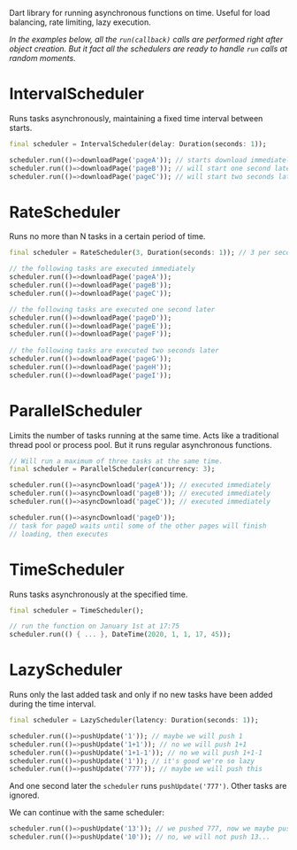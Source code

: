 Dart library for running asynchronous functions on time. Useful for 
load balancing, rate limiting, lazy execution.

*In the examples below, all the `run(callback)` calls are performed right 
after object creation. But it fact all the schedulers are ready to handle 
`run` calls at random moments.*

# IntervalScheduler

Runs tasks asynchronously, maintaining a fixed time interval between starts.

``` dart
final scheduler = IntervalScheduler(delay: Duration(seconds: 1));

scheduler.run(()=>downloadPage('pageA')); // starts download immediately
scheduler.run(()=>downloadPage('pageB')); // will start one second later
scheduler.run(()=>downloadPage('pageC')); // will start two seconds later
```

# RateScheduler

Runs no more than N tasks in a certain period of time.

``` dart
final scheduler = RateScheduler(3, Duration(seconds: 1)); // 3 per second

// the following tasks are executed immediately
scheduler.run(()=>downloadPage('pageA'));
scheduler.run(()=>downloadPage('pageB'));
scheduler.run(()=>downloadPage('pageC'));

// the following tasks are executed one second later
scheduler.run(()=>downloadPage('pageD'));
scheduler.run(()=>downloadPage('pageE'));
scheduler.run(()=>downloadPage('pageF'));
 
// the following tasks are executed two seconds later
scheduler.run(()=>downloadPage('pageG'));
scheduler.run(()=>downloadPage('pageH'));
scheduler.run(()=>downloadPage('pageI'));
```

# ParallelScheduler

Limits the number of tasks running at the same time. Acts like a traditional
thread pool or process pool. But it runs regular asynchronous functions.

```dart
// Will run a maximum of three tasks at the same time.
final scheduler = ParallelScheduler(concurrency: 3); 

scheduler.run(()=>asyncDownload('pageA')); // executed immediately
scheduler.run(()=>asyncDownload('pageB')); // executed immediately
scheduler.run(()=>asyncDownload('pageC')); // executed immediately

scheduler.run(()=>asyncDownload('pageD'));
// task for pageD waits until some of the other pages will finish 
// loading, then executes 
```

# TimeScheduler

Runs tasks asynchronously at the specified time.

```dart
final scheduler = TimeScheduler();

// run the function on January 1st at 17:75
scheduler.run(() { ... }, DateTime(2020, 1, 1, 17, 45));
```

# LazyScheduler

Runs only the last added task and only if no new tasks have been added during 
the time interval.

``` dart
final scheduler = LazyScheduler(latency: Duration(seconds: 1));

scheduler.run(()=>pushUpdate('1')); // maybe we will push 1
scheduler.run(()=>pushUpdate('1+1')); // no we will push 1+1
scheduler.run(()=>pushUpdate('1+1-1')); // no we will push 1+1-1
scheduler.run(()=>pushUpdate('1')); // it's good we're so lazy
scheduler.run(()=>pushUpdate('777')); // maybe we will push this
```

And one second later the `scheduler` runs `pushUpdate('777')`. Other tasks 
are ignored.

We can continue with the same scheduler:

``` dart
scheduler.run(()=>pushUpdate('13')); // we pushed 777, now we maybe push 13
scheduler.run(()=>pushUpdate('10')); // no, we will not push 13...
```


